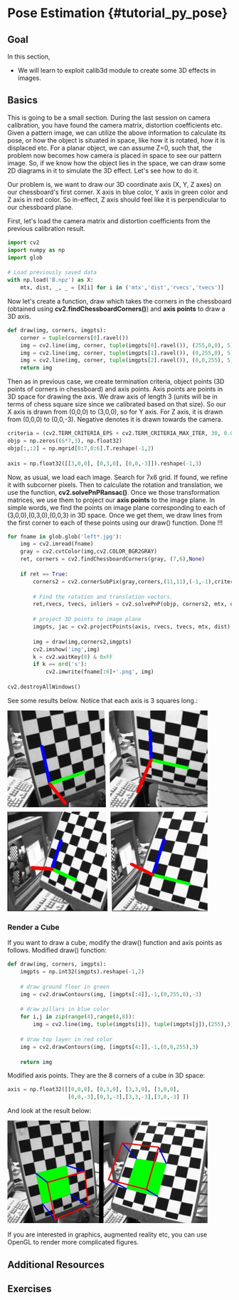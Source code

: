 Pose Estimation {#tutorial_py_pose}
===============

Goal
----

In this section,
-   We will learn to exploit calib3d module to create some 3D effects in images.

Basics
------

This is going to be a small section. During the last session on camera calibration, you have found the camera matrix, distortion coefficients etc. Given a pattern image, we can utilize the above information to calculate its pose, or how the object is situated in space, like how it is rotated, how it is displaced etc. For a planar object, we can assume Z=0, such that, the problem now becomes how camera is placed in space to see our pattern image. So, if we know how the object lies in the space, we can draw some 2D diagrams in it to simulate the 3D effect. Let's see how to do it.

Our problem is, we want to draw our 3D coordinate axis (X, Y, Z axes) on our chessboard's first corner. X axis in blue color, Y axis in green color and Z axis in red color. So in-effect, Z axis should feel like it is perpendicular to our chessboard plane.

First, let's load the camera matrix and distortion coefficients from the previous calibration result.
```python
import cv2
import numpy as np
import glob

# Load previously saved data
with np.load('B.npz') as X:
    mtx, dist, _, _ = [X[i] for i in ('mtx','dist','rvecs','tvecs')]
```
Now let's create a function, draw which takes the corners in the chessboard (obtained using **cv2.findChessboardCorners()**) and **axis points** to draw a 3D axis.
```python
def draw(img, corners, imgpts):
    corner = tuple(corners[0].ravel())
    img = cv2.line(img, corner, tuple(imgpts[0].ravel()), (255,0,0), 5)
    img = cv2.line(img, corner, tuple(imgpts[1].ravel()), (0,255,0), 5)
    img = cv2.line(img, corner, tuple(imgpts[2].ravel()), (0,0,255), 5)
    return img
```
Then as in previous case, we create termination criteria, object points (3D points of corners in chessboard) and axis points. Axis points are points in 3D space for drawing the axis. We draw axis of length 3 (units will be in terms of chess square size since we calibrated based on that size). So our X axis is drawn from (0,0,0) to (3,0,0), so for Y axis. For Z axis, it is drawn from (0,0,0) to (0,0,-3). Negative denotes it is drawn towards the camera.
```python
criteria = (cv2.TERM_CRITERIA_EPS + cv2.TERM_CRITERIA_MAX_ITER, 30, 0.001)
objp = np.zeros((6*7,3), np.float32)
objp[:,:2] = np.mgrid[0:7,0:6].T.reshape(-1,2)

axis = np.float32([[3,0,0], [0,3,0], [0,0,-3]]).reshape(-1,3)
```
Now, as usual, we load each image. Search for 7x6 grid. If found, we refine it with subcorner pixels. Then to calculate the rotation and translation, we use the function, **cv2.solvePnPRansac()**. Once we those transformation matrices, we use them to project our **axis points** to the image plane. In simple words, we find the points on image plane corresponding to each of (3,0,0),(0,3,0),(0,0,3) in 3D space. Once we get them, we draw lines from the first corner to each of these points using our draw() function. Done !!!
```python
for fname in glob.glob('left*.jpg'):
    img = cv2.imread(fname)
    gray = cv2.cvtColor(img,cv2.COLOR_BGR2GRAY)
    ret, corners = cv2.findChessboardCorners(gray, (7,6),None)
    
    if ret == True:
        corners2 = cv2.cornerSubPix(gray,corners,(11,11),(-1,-1),criteria)
    
        # Find the rotation and translation vectors.
        ret,rvecs, tvecs, inliers = cv2.solvePnP(objp, corners2, mtx, dist)
    
        # project 3D points to image plane
        imgpts, jac = cv2.projectPoints(axis, rvecs, tvecs, mtx, dist)
    
        img = draw(img,corners2,imgpts)
        cv2.imshow('img',img)
        k = cv2.waitKey(0) & 0xFF
        if k == ord('s'):
            cv2.imwrite(fname[:6]+'.png', img)

cv2.destroyAllWindows()
```
See some results below. Notice that each axis is 3 squares long.:

![image](images/pose_1.jpg)

### Render a Cube

If you want to draw a cube, modify the draw() function and axis points as follows.
Modified draw() function:
```python
def draw(img, corners, imgpts):
    imgpts = np.int32(imgpts).reshape(-1,2)

    # draw ground floor in green
    img = cv2.drawContours(img, [imgpts[:4]],-1,(0,255,0),-3)
    
    # draw pillars in blue color
    for i,j in zip(range(4),range(4,8)):
        img = cv2.line(img, tuple(imgpts[i]), tuple(imgpts[j]),(255),3)
    
    # draw top layer in red color
    img = cv2.drawContours(img, [imgpts[4:]],-1,(0,0,255),3)
    
    return img
```
Modified axis points. They are the 8 corners of a cube in 3D space:
```python
axis = np.float32([[0,0,0], [0,3,0], [3,3,0], [3,0,0],
                   [0,0,-3],[0,3,-3],[3,3,-3],[3,0,-3] ])
```
And look at the result below:

![image](images/pose_2.jpg)

If you are interested in graphics, augmented reality etc, you can use OpenGL to render more complicated figures.

Additional Resources
--------------------

Exercises
---------
